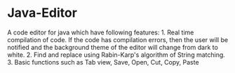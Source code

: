# Java-Editor
A code editor for java which  have following features: 1. Real time compilation of code. If the code has compilation errors, then the user will be notified and the background theme of the editor will change from dark to white. 2. Find and replace using Rabin-Karp's algorithm of String matching. 3. Basic functions such as Tab view, Save, Open, Cut, Copy, Paste
